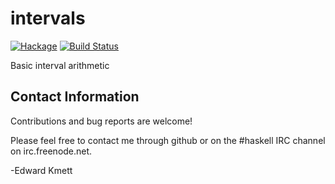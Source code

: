 intervals
==========

[![Hackage](https://img.shields.io/hackage/v/intervals.svg)](https://hackage.haskell.org/package/intervals) [![Build Status](https://secure.travis-ci.org/ekmett/intervals.png?branch=master)](http://travis-ci.org/ekmett/intervals)

Basic interval arithmetic

Contact Information
-------------------

Contributions and bug reports are welcome!

Please feel free to contact me through github or on the #haskell IRC channel on irc.freenode.net.

-Edward Kmett
